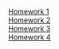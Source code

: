 [Homework 1](https://github.com/Bursan/genius-homework/homework-1)<br>
[Homework 2](https://github.com/Bursan/genius-homework/homework-2)<br>
[Homework 3](https://github.com/Bursan/genius-homework/homework-3)<br>
[Homework 4](https://github.com/Bursan/genius-homework/homework-4)<br>
